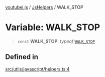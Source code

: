 [youtubei.js](../../../README.md) / [JsHelpers](../README.md) / WALK\_STOP

# Variable: WALK\_STOP

> `const` **WALK\_STOP**: *typeof* [`WALK_STOP`](WALK_STOP.md)

## Defined in

[src/utils/javascript/helpers.ts:4](https://github.com/LuanRT/YouTube.js/blob/af92984523f90200a18314b94478a2697c9deab0/src/utils/javascript/helpers.ts#L4)
